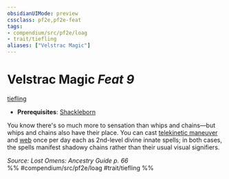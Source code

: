```yaml
---
obsidianUIMode: preview
cssclass: pf2e,pf2e-feat
tags:
- compendium/src/pf2e/loag
- trait/tiefling
aliases: ["Velstrac Magic"]
---
```

# Velstrac Magic  *Feat 9*  
[tiefling](/rules/traits/tiefling-b1.md)  

- **Prerequisites**: [Shackleborn](/compendium/feats/shackleborn-loag.md)

You know there's so much more to sensation than whips and chains—but whips and chains also have their place. You can cast [telekinetic maneuver](/compendium/spells/telekinetic-maneuver.md) and [web](/compendium/spells/web.md) once per day each as 2nd-level divine innate spells; in both cases, the spells manifest shadowy chains rather than their usual visual signifiers.

*Source: Lost Omens: Ancestry Guide p. 66*  
%% #compendium/src/pf2e/loag #trait/tiefling %%